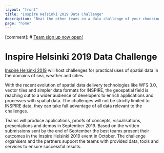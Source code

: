 ```yaml
---
layout: "front"
title: "Inspire Helsinki 2019 Data Challenge"
description: "Beat the other teams on a data challenge of your choosing in September 2019"
page: "home"
---
```


[comment]: # <a href="./signup.html" class="btn btn-info btn-lg">Team sign up now open!</a>

# Inspire Helsinki 2019 Data Challenge

[Inspire Helsinki 2019](https://www.inspire-helsinki-2019.fi/) will host challenges for practical uses of spatial data in the domains of sea, weather and cities.

With the recent evolution of spatial data delivery technologies like WFS 3.0, vector tiles and simpler data formats for INSPIRE, the geospatial field is reaching out to a wider audience of developers to enrich applications and processes with spatial data. The challenges will not be strictly limited to INSPIRE data, they can take full advantage of all data relevant to the challenges.

Teams will produce applications, proofs of concepts, visualisations, presentations and demos in September 2019. Based on the written submissions sent by the end of September the best teams present their outcomes in the Inspire Helsinki 2019 event in October. The challenge organisers and the partners support the teams with provided data, tools and services to ensure successful results.
